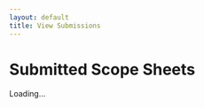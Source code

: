 ```yaml
---
layout: default
title: View Submissions
---
```

<body>
  <h1>Submitted Scope Sheets</h1>
  <div id="loading">Loading...</div>
  <table id="submissions" style="display: none;" class="w3-table-all w3-card-4">
    <thead>
      <tr>
        <th>ID</th>
        <th>Claim #</th>
        <th>Insured</th>
        <th>Address</th>
        <th>Date</th>
        <th>Time</th>
        <th>Cost</th>
      </tr>
    </thead>
    <tbody></tbody>
  </table>

  <script>
    const supabase = window.supabase.createClient(
      'https://hobhuqbsiqboovhoipeo.supabase.co',
      'eyJhbGciOiJIUzI1NiIsInR5cCI6IkpXVCJ9.eyJpc3MiOiJzdXBhYmFzZSIsInJlZiI6ImhvYmh1cWJzaXFib292aG9pcGVvIiwicm9sZSI6ImFub24iLCJpYXQiOjE3NDgyODg3OTQsImV4cCI6MjA2Mzg2NDc5NH0.8iDzmTgUybI50e27fcIV0f3rjXxsxBOVKSH9btnY5dw'
    );

    window.onload = async () => {
      const { data, error } = await supabase
        .from('scope_sheets')
        .select('id, claim_number, insured_name, property_address, date_of_inspection, time_of_inspection, estimated_cost')
        .order('id', { ascending: false });

      if (error) {
        document.getElementById('loading').textContent = `❌ Error: ${error.message}`;
        return;
      }

      const table = document.getElementById('submissions');
      const tbody = table.querySelector('tbody');
      document.getElementById('loading').style.display = 'none';
      table.style.display = 'table';

      data.forEach(entry => {
        const row = document.createElement('tr');
        row.style.cursor = 'pointer';
        row.addEventListener('click', () => {
          // redirect to individual view
          window.location.href = `view_entry.html?id=${entry.id}`;
        });
        row.innerHTML = `
          <td>${entry.id}</td>
          <td>${entry.claim_number}</td>
          <td>${entry.insured_name}</td>
          <td>${entry.property_address}</td>
          <td>${entry.date_of_inspection}</td>
          <td>${entry.time_of_inspection}</td>
          <td>${entry.estimated_cost}</td>
        `;
        tbody.appendChild(row);
      });
    };
  </script>
</body>
